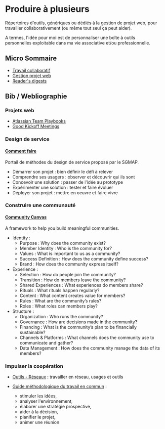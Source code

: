 # Produire à plusieurs

Répertoires d'outils, génériques ou dédiés à la gestion de projet web, pour travailler collaborativement \(ou même tout seul ça peut aider\).

A termes, l'idée pour moi est de personnaliser une boîte à outils personnelles exploitable dans ma vie associative et/ou professionnelle.

## Micro Sommaire

* [Travail collaboratif](/collaborative-work/README.md)
* [Gestion projet web](/web-project-management/README.md)
* [Reader's digests](/readers-digest/README.md)

## Bib / Webliographie

### Projets web

* [Atlassian Team Playbooks](https://www.atlassian.com/team-playbook/plays)
* [Good Kickoff Meetings](http://goodkickoffmeetings.com/)


### Design de service

#### [Comment faire](http://comment-faire.modernisation.gouv.fr/)

Portail de méthodes du design de service proposé par le SGMAP.

  - Démarrer son projet : bien définir le défi à relever
  - Comprendre ses usagers : observer et découvrir qui ils sont
  - Concevoir une solution : passer de l'idée au prototype
  - Expérimenter une solution : tester et faire évoluer
  - Déployer son projet : mettre en oeuvre et faire vivre

### Construire une communauté

#### [Community Canvas](https://community-canvas.org/)

A framework to help you build meaningful communities.

- Identity :
  - Purpose : Why does the community exist?
  - Member Identity : Who is the community for?
  - Values : What is important to us as a community?
  - Success Definition : How does the community define success?
  - Brand : How does the community express itself?
- Experience :
  - Selection : How do people join the community?
  - Transition : How do members leave the community?
  - Shared Experiences : What experiences do members share?
  - Rituals : What rituals happen regularly?
  - Content : What content creates value for members?
  - Rules : What are the community’s rules?
  - Roles : What roles can members play?
- Structure :
  - Organization : Who runs the community?
  - Governance : How are decisions made in the community?
  - Financing : What is the community’s plan to be financially sustainable?
  - Channels & Platforms : What channels does the community use to communicate and gather?
  - Data Management : How does the community manage the data of its members?

### Impulser la coopération

- [Outils - Réseaux](http://outils-reseaux.org) : travailler en réseau, usages et outils

- [Guide méthodologique du travail en commun](http://www.iaat.org/telechargement/guide_methodo/guide_methodo_complet.pdf) :
  - stimuler les idées,
  - analyser l'environnement,
  - élaborer une stratégie prospective,
  - aider à la décision,
  - planifier le projet,
  - animer une réunion
